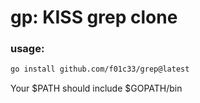 # gp: KISS grep clone

### usage:
```bash
go install github.com/f01c33/grep@latest
```

Your $PATH should include $GOPATH/bin
